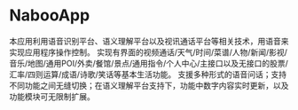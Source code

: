 # NabooApp
本应用利用语音识别平台、语义理解平台以及视讯通话平台等相关技术，用语音来实现应用程序操作控制。
 实现有界面的视频通话/天气/时间/菜谱/人物/新闻/影视/音乐/地图/通用POI/外卖/餐馆/景点/通用指令/个人中心/主接口以及无接口的股票/汇率/四则运算/成语/诗歌/笑话等基本生活功能。
 支援多种形式的语音问话；支持不同功能之间无缝切换；在语义理解平台支持下，功能中数字内容实时更新，以及功能模块可无限制扩展。
